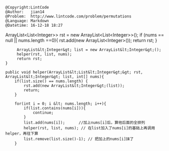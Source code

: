 ```
@Copyright:LintCode
@Author:   jian14
@Problem:  http://www.lintcode.com/problem/permutations
@Language: Markdown
@Datetime: 16-12-18 18:27
```

 ArrayList&lt;List&lt;Integer&gt;&gt; rst = new ArrayList&lt;List&lt;Integer&gt;&gt;();
         if (nums == null || nums.length ==0){
              rst.add(new ArrayList&lt;Integer&gt;());
             return rst;
         }

         ArrayList&lt;Integer&gt; list = new ArrayList&lt;Integer&gt;();
         helper(rst, list, nums);
         return rst;
    }
    
    public void helper(ArrayList&lt;List&lt;Integer&gt;&gt; rst, ArrayList&lt;Integer&gt; list, int[] nums){
        if(list.size() == nums.length) {
            rst.add(new ArrayList&lt;Integer&gt;(list));
            return;
        }
        
        for(int i = 0; i &lt; nums.length; i++){
            if(list.contains(nums[i])){
                continue;
            }
            list.add(nums[i]);      //加上nums[i]后，算他后面的全排列
            helper(rst, list, nums); // 在list加入了nums[i]的基础上再调用helper，再往下算
            list.remove(list.size()-1); // 把加上的nums[i]抹了
        }
        